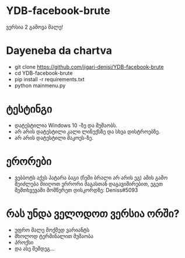# YDB-facebook-brute

ვერსია 2 გამოვა მალე!

# Dayeneba da chartva

* git clone https://github.com/jigari-denisi/YDB-facebook-brute
* cd YDB-facebook-brute
* pip install -r requirements.txt
* python mainmenu.py

# ტესტინგი

* დატესტილია Windows 10 -ზე და მუშაობს.
* არ არის დატესტილი კალი ლინუქსზე და სხვა დისტროებზე.
* არ არის დატესტილი მაკოეს-ზე.

# ერორები

* ვებბოტს აქვს პატარა ბაგი (ჩემი ბრალი არ არის ეგ) ამის გამო შეიძლება მიიღოთ ერრორი მაგასთან დაგავიშირებით, ეგეთ შემთხვევაში მომწერეთ დისკორდზე: Deniss#5093

# რას უნდა ველოდოთ ვერსია ორში?

* უფრო მალე მოქმედ ვარიანტს
* მხოლოდ ტერმინალით მუშაობა
* პროქსი
* და ასე შემდეგ...
